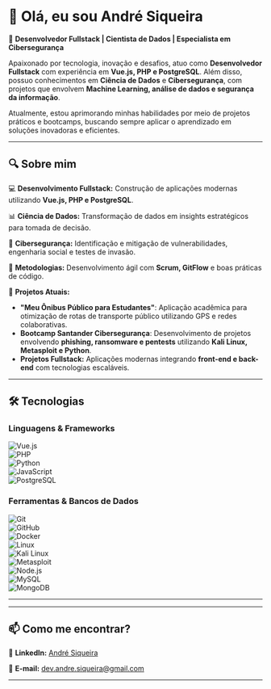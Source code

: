 
# 👋 Olá, eu sou André Siqueira

🚀 **Desenvolvedor Fullstack | Cientista de Dados | Especialista em Cibersegurança**  

Apaixonado por tecnologia, inovação e desafios, atuo como **Desenvolvedor Fullstack** com experiência em **Vue.js, PHP e PostgreSQL**. Além disso, possuo conhecimentos em **Ciência de Dados** e **Cibersegurança**, com projetos que envolvem **Machine Learning, análise de dados e segurança da informação**.  

Atualmente, estou aprimorando minhas habilidades por meio de projetos práticos e bootcamps, buscando sempre aplicar o aprendizado em soluções inovadoras e eficientes.  

---

## 🔍 Sobre mim  

💻 **Desenvolvimento Fullstack:** Construção de aplicações modernas utilizando **Vue.js, PHP e PostgreSQL**.  

📊 **Ciência de Dados:** Transformação de dados em insights estratégicos para tomada de decisão.  

🔐 **Cibersegurança:** Identificação e mitigação de vulnerabilidades, engenharia social e testes de invasão.  

🎯 **Metodologias:** Desenvolvimento ágil com **Scrum, GitFlow** e boas práticas de código.  

🚀 **Projetos Atuais:**  
- **"Meu Ônibus Público para Estudantes"**: Aplicação acadêmica para otimização de rotas de transporte público utilizando GPS e redes colaborativas.  
- **Bootcamp Santander Cibersegurança**: Desenvolvimento de projetos envolvendo **phishing, ransomware e pentests** utilizando **Kali Linux, Metasploit e Python**.  
- **Projetos Fullstack:** Aplicações modernas integrando **front-end e back-end** com tecnologias escaláveis.  

---

## 🛠️ Tecnologias  

### **Linguagens & Frameworks**  
![Vue.js](https://img.shields.io/badge/Vue.js-35495E?style=for-the-badge&logo=vue.js&logoColor=4FC08D)  
![PHP](https://img.shields.io/badge/PHP-777BB4?style=for-the-badge&logo=php&logoColor=white)  
![Python](https://img.shields.io/badge/Python-3776AB?style=for-the-badge&logo=python&logoColor=white)  
![JavaScript](https://img.shields.io/badge/JavaScript-F7DF1E?style=for-the-badge&logo=javascript&logoColor=black)  
![PostgreSQL](https://img.shields.io/badge/PostgreSQL-336791?style=for-the-badge&logo=postgresql&logoColor=white)  

### **Ferramentas & Bancos de Dados**  
![Git](https://img.shields.io/badge/Git-F05032?style=for-the-badge&logo=git&logoColor=white)  
![GitHub](https://img.shields.io/badge/GitHub-181717?style=for-the-badge&logo=github&logoColor=white)  
![Docker](https://img.shields.io/badge/Docker-2496ED?style=for-the-badge&logo=docker&logoColor=white)  
![Linux](https://img.shields.io/badge/Linux-FCC624?style=for-the-badge&logo=linux&logoColor=black)  
![Kali Linux](https://img.shields.io/badge/Kali_Linux-557C94?style=for-the-badge&logo=kali-linux&logoColor=white)  
![Metasploit](https://img.shields.io/badge/Metasploit-202020?style=for-the-badge&logo=metasploit&logoColor=blue)  
![Node.js](https://img.shields.io/badge/Node.js-43853D?style=for-the-badge&logo=node.js&logoColor=white)  
![MySQL](https://img.shields.io/badge/MySQL-4479A1?style=for-the-badge&logo=mysql&logoColor=white)  
![MongoDB](https://img.shields.io/badge/MongoDB-47A248?style=for-the-badge&logo=mongodb&logoColor=white)  

---

---

## 📫 Como me encontrar?  


📌 **LinkedIn:** [André Siqueira](https://www.linkedin.com/in/andr%C3%A9-siqueira-ab7954224/) 

📌 **E-mail:** dev.andre.siqueira@gmail.com 

---


